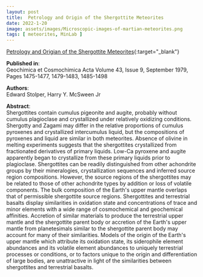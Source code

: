 ```yaml
---
layout: post
title:  Petrology and Origin of the Shergottite Meteorites
date: 2022-1-20
image: assets/images/Microscopic-images-of-martian-meteorites.png
tags: [ meteorites, MinLab ]
---
```


[Petrology and Origian of the Shergottite Meteorites](https://www-sciencedirect-com.ezproxy.library.unlv.edu/science/article/pii/001670377990142X){:target="_blank"} 

**Published in**:   
Geochimica et Cosmochimica Acta Volume 43, Issue 9, September 1979, Pages 1475-1477, 1479-1483, 1485-1498

**Authors**:   
Edward Stolper, Harry Y. McSween Jr

**Abstract**:   
Shergottites contain cumulus pigeonite and augite, probably without cumulus plagioclase and crystallized under relatively oxidizing conditions. Shergotty and Zagami may differ in the relative proportions of cumulus pyroxenes and crystallized intercumulus liquid, but the compositions of pyroxenes and liquid are similar in both meteorites. Absence of olivine in melting experiments suggests that the shergottites crystallized from fractionated derivatives of primary liquids. Low-Ca pyroxene and augite apparently began to crystallize from these primary liquids prior to plagioclase. Shergottites can be readily distinguished from other achondrite groups by their mineralogies, crystallization sequences and inferred source region compositions. However, the source regions of the shergottites may be related to those of other achondrite types by addition or loss of volatile components. The bulk composition of the Earth's upper mantle overlaps that of permissible shergottite source regions. Shergottites and terrestrial basalts display similarities in oxidation state and concentrations of trace and minor elements with a wide range of cosmochemical and geochemical affinities. Accretion of similar materials to produce the terrestrial upper mantle and the shergottite parent body or accretion of the Earth's upper mantle from planetesimals similar to the shergottite parent body may account for many of their similarities. Models of the origin of the Earth's upper mantle which attribute its oxidation state, its siderophile element abundances and its volatile element abundances to uniquely terrestrial processes or conditions, or to factors unique to the origin and differentiation of large bodies, are unattractive in light of the similarities between shergottites and terrestrial basalts.
